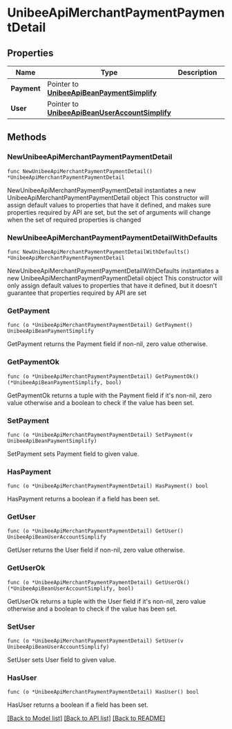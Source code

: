 # UnibeeApiMerchantPaymentPaymentDetail

## Properties

Name | Type | Description | Notes
------------ | ------------- | ------------- | -------------
**Payment** | Pointer to [**UnibeeApiBeanPaymentSimplify**](UnibeeApiBeanPaymentSimplify.md) |  | [optional] 
**User** | Pointer to [**UnibeeApiBeanUserAccountSimplify**](UnibeeApiBeanUserAccountSimplify.md) |  | [optional] 

## Methods

### NewUnibeeApiMerchantPaymentPaymentDetail

`func NewUnibeeApiMerchantPaymentPaymentDetail() *UnibeeApiMerchantPaymentPaymentDetail`

NewUnibeeApiMerchantPaymentPaymentDetail instantiates a new UnibeeApiMerchantPaymentPaymentDetail object
This constructor will assign default values to properties that have it defined,
and makes sure properties required by API are set, but the set of arguments
will change when the set of required properties is changed

### NewUnibeeApiMerchantPaymentPaymentDetailWithDefaults

`func NewUnibeeApiMerchantPaymentPaymentDetailWithDefaults() *UnibeeApiMerchantPaymentPaymentDetail`

NewUnibeeApiMerchantPaymentPaymentDetailWithDefaults instantiates a new UnibeeApiMerchantPaymentPaymentDetail object
This constructor will only assign default values to properties that have it defined,
but it doesn't guarantee that properties required by API are set

### GetPayment

`func (o *UnibeeApiMerchantPaymentPaymentDetail) GetPayment() UnibeeApiBeanPaymentSimplify`

GetPayment returns the Payment field if non-nil, zero value otherwise.

### GetPaymentOk

`func (o *UnibeeApiMerchantPaymentPaymentDetail) GetPaymentOk() (*UnibeeApiBeanPaymentSimplify, bool)`

GetPaymentOk returns a tuple with the Payment field if it's non-nil, zero value otherwise
and a boolean to check if the value has been set.

### SetPayment

`func (o *UnibeeApiMerchantPaymentPaymentDetail) SetPayment(v UnibeeApiBeanPaymentSimplify)`

SetPayment sets Payment field to given value.

### HasPayment

`func (o *UnibeeApiMerchantPaymentPaymentDetail) HasPayment() bool`

HasPayment returns a boolean if a field has been set.

### GetUser

`func (o *UnibeeApiMerchantPaymentPaymentDetail) GetUser() UnibeeApiBeanUserAccountSimplify`

GetUser returns the User field if non-nil, zero value otherwise.

### GetUserOk

`func (o *UnibeeApiMerchantPaymentPaymentDetail) GetUserOk() (*UnibeeApiBeanUserAccountSimplify, bool)`

GetUserOk returns a tuple with the User field if it's non-nil, zero value otherwise
and a boolean to check if the value has been set.

### SetUser

`func (o *UnibeeApiMerchantPaymentPaymentDetail) SetUser(v UnibeeApiBeanUserAccountSimplify)`

SetUser sets User field to given value.

### HasUser

`func (o *UnibeeApiMerchantPaymentPaymentDetail) HasUser() bool`

HasUser returns a boolean if a field has been set.


[[Back to Model list]](../README.md#documentation-for-models) [[Back to API list]](../README.md#documentation-for-api-endpoints) [[Back to README]](../README.md)


